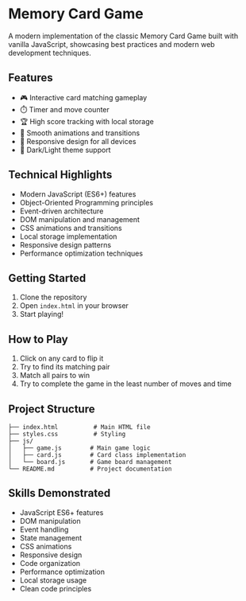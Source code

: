 # Memory Card Game

A modern implementation of the classic Memory Card Game built with vanilla JavaScript, showcasing best practices and modern web development techniques.

## Features

- 🎮 Interactive card matching gameplay
- ⏱️ Timer and move counter
- 🏆 High score tracking with local storage
- 🎨 Smooth animations and transitions
- 📱 Responsive design for all devices
- 🌙 Dark/Light theme support

## Technical Highlights

- Modern JavaScript (ES6+) features
- Object-Oriented Programming principles
- Event-driven architecture
- DOM manipulation and management
- CSS animations and transitions
- Local storage implementation
- Responsive design patterns
- Performance optimization techniques

## Getting Started

1. Clone the repository
2. Open `index.html` in your browser
3. Start playing!

## How to Play

1. Click on any card to flip it
2. Try to find its matching pair
3. Match all pairs to win
4. Try to complete the game in the least number of moves and time

## Project Structure

```
├── index.html          # Main HTML file
├── styles.css          # Styling
├── js/
│   ├── game.js        # Main game logic
│   ├── card.js        # Card class implementation
│   └── board.js       # Game board management
└── README.md          # Project documentation
```

## Skills Demonstrated

- JavaScript ES6+ features
- DOM manipulation
- Event handling
- State management
- CSS animations
- Responsive design
- Code organization
- Performance optimization
- Local storage usage
- Clean code principles
